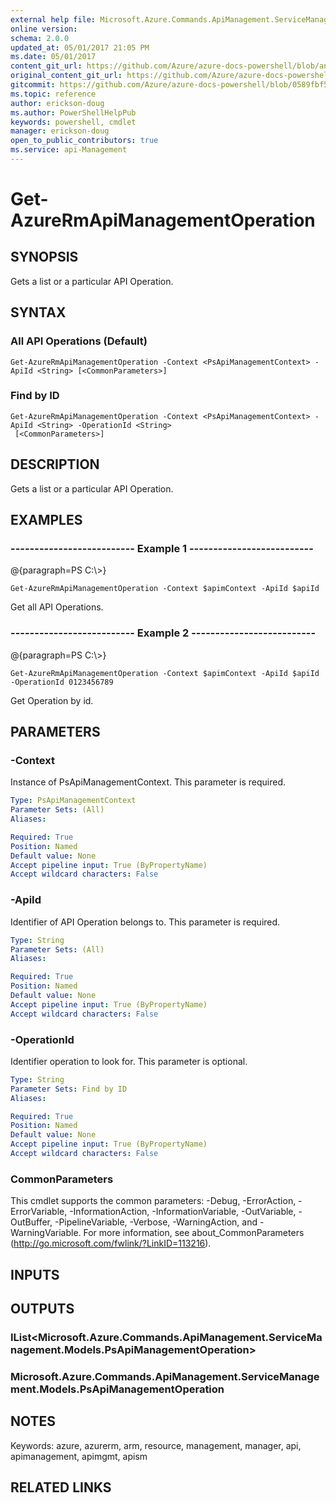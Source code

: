 ```yaml
---
external help file: Microsoft.Azure.Commands.ApiManagement.ServiceManagement.dll-Help.xml
online version:
schema: 2.0.0
updated_at: 05/01/2017 21:05 PM
ms.date: 05/01/2017
content_git_url: https://github.com/Azure/azure-docs-powershell/blob/anne2017/azureps-cmdlets-docs/ResourceManager/AzureRM.ApiManagement/v1.0.4.3/Get-AzureRmApiManagementOperation.md
original_content_git_url: https://github.com/Azure/azure-docs-powershell/blob/anne2017/azureps-cmdlets-docs/ResourceManager/AzureRM.ApiManagement/v1.0.4.3/Get-AzureRmApiManagementOperation.md
gitcommit: https://github.com/Azure/azure-docs-powershell/blob/0589fbf53d27e39e0cf445261d29c64fb0859d62
ms.topic: reference
author: erickson-doug
ms.author: PowerShellHelpPub
keywords: powershell, cmdlet
manager: erickson-doug
open_to_public_contributors: true
ms.service: api-Management
---
```


# Get-AzureRmApiManagementOperation

## SYNOPSIS
Gets a list or a particular API Operation.

## SYNTAX

### All API Operations (Default)
```
Get-AzureRmApiManagementOperation -Context <PsApiManagementContext> -ApiId <String> [<CommonParameters>]
```

### Find by ID
```
Get-AzureRmApiManagementOperation -Context <PsApiManagementContext> -ApiId <String> -OperationId <String>
 [<CommonParameters>]
```

## DESCRIPTION
Gets a list or a particular API Operation.

## EXAMPLES

### --------------------------  Example 1  --------------------------
@{paragraph=PS C:\\\>}





```
Get-AzureRmApiManagementOperation -Context $apimContext -ApiId $apiId
```

Get all API Operations.

### --------------------------  Example 2  --------------------------
@{paragraph=PS C:\\\>}





```
Get-AzureRmApiManagementOperation -Context $apimContext -ApiId $apiId -OperationId 0123456789
```

Get Operation by id.

## PARAMETERS

### -Context
Instance of PsApiManagementContext.
This parameter is required.

```yaml
Type: PsApiManagementContext
Parameter Sets: (All)
Aliases: 

Required: True
Position: Named
Default value: None
Accept pipeline input: True (ByPropertyName)
Accept wildcard characters: False
```

### -ApiId
Identifier of API Operation belongs to.
This parameter is required.

```yaml
Type: String
Parameter Sets: (All)
Aliases: 

Required: True
Position: Named
Default value: None
Accept pipeline input: True (ByPropertyName)
Accept wildcard characters: False
```

### -OperationId
Identifier operation to look for.
This parameter is optional.

```yaml
Type: String
Parameter Sets: Find by ID
Aliases: 

Required: True
Position: Named
Default value: None
Accept pipeline input: True (ByPropertyName)
Accept wildcard characters: False
```

### CommonParameters
This cmdlet supports the common parameters: -Debug, -ErrorAction, -ErrorVariable, -InformationAction, -InformationVariable, -OutVariable, -OutBuffer, -PipelineVariable, -Verbose, -WarningAction, and -WarningVariable. For more information, see about_CommonParameters (http://go.microsoft.com/fwlink/?LinkID=113216).

## INPUTS

## OUTPUTS

### IList<Microsoft.Azure.Commands.ApiManagement.ServiceManagement.Models.PsApiManagementOperation>

### Microsoft.Azure.Commands.ApiManagement.ServiceManagement.Models.PsApiManagementOperation

## NOTES
Keywords: azure, azurerm, arm, resource, management, manager, api, apimanagement, apimgmt, apism

## RELATED LINKS

